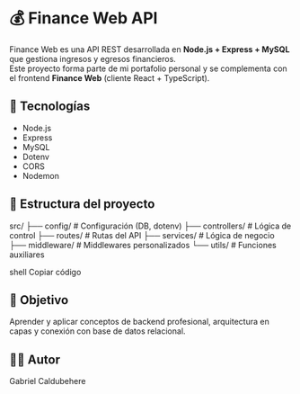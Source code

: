 # 💰 Finance Web API

Finance Web es una API REST desarrollada en **Node.js + Express + MySQL** que gestiona ingresos y egresos financieros.  
Este proyecto forma parte de mi portafolio personal y se complementa con el frontend **Finance Web** (cliente React + TypeScript).

## 🚀 Tecnologías
- Node.js
- Express
- MySQL
- Dotenv
- CORS
- Nodemon

## 📁 Estructura del proyecto
src/
├── config/ # Configuración (DB, dotenv)
├── controllers/ # Lógica de control
├── routes/ # Rutas del API
├── services/ # Lógica de negocio
├── middleware/ # Middlewares personalizados
└── utils/ # Funciones auxiliares

shell
Copiar código

## 🧠 Objetivo
Aprender y aplicar conceptos de backend profesional, arquitectura en capas y conexión con base de datos relacional.

## 🧑‍💻 Autor
Gabriel Caldubehere